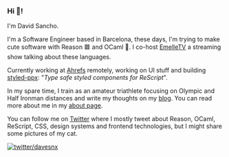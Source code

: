 ### Hi 👋!

I'm David Sancho.

I'm a Software Engineer based in Barcelona, these days, I'm trying to make cute software with Reason 🟥 and OCaml 🐪.
I co-host [EmelleTV](https://emelle.tv/) a streaming show talking about these languages.

Currently working at [Ahrefs](http://ahrefs.com/) remotely, working on UI stuff and building [styled-ppx](http://styled-ppx.vercel.app): "_Type safe styled components for ReScript_".

In my spare time, I train as an amateur triathlete focusing on Olympic and Half Ironman distances and write my thoughts on my [blog](https://sancho.dev/blog). You can read more about me in my [about page](https://sancho.dev/about).

You can follow me on [Twitter](https://twitter.com/davesnx) where I mostly tweet about Reason, OCaml, ReScript, CSS, design systems and frontend technologies, but I might share some pictures of my cat.

  [![twitter/davesnx](https://img.shields.io/twitter/url/https/twitter.com/cloudposse.svg?style=social&label=Follow%20me)](https://twitter.com/davesnx)

